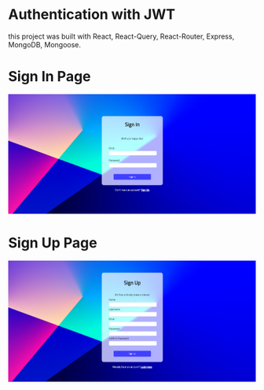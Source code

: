 # Authentication with JWT

this project was built with React, React-Query, React-Router, Express, MongoDB, Mongoose.

# Sign In Page

![sign-in-page](./README-Pictures/sign-in-page.png)

# Sign Up Page

![sign-up-page](./README-Pictures/sign-up-page.png)
